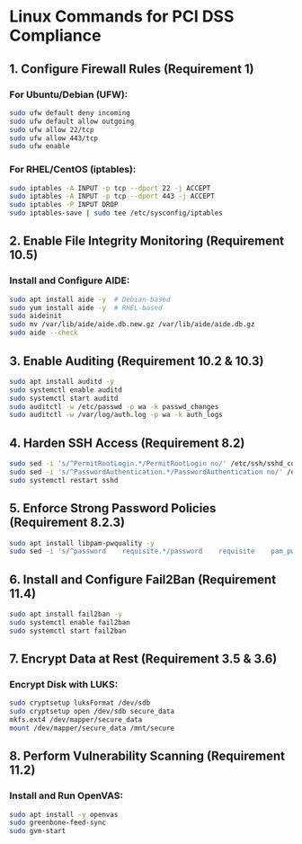 # Linux Commands for PCI DSS Compliance

## **1. Configure Firewall Rules (Requirement 1)**
### For Ubuntu/Debian (UFW):
```bash
sudo ufw default deny incoming
sudo ufw default allow outgoing
sudo ufw allow 22/tcp
sudo ufw allow 443/tcp
sudo ufw enable
```

### For RHEL/CentOS (iptables):
```bash
sudo iptables -A INPUT -p tcp --dport 22 -j ACCEPT
sudo iptables -A INPUT -p tcp --dport 443 -j ACCEPT
sudo iptables -P INPUT DROP
sudo iptables-save | sudo tee /etc/sysconfig/iptables
```

## **2. Enable File Integrity Monitoring (Requirement 10.5)**
### Install and Configure AIDE:
```bash
sudo apt install aide -y  # Debian-based
sudo yum install aide -y  # RHEL-based
sudo aideinit
sudo mv /var/lib/aide/aide.db.new.gz /var/lib/aide/aide.db.gz
sudo aide --check
```

## **3. Enable Auditing (Requirement 10.2 & 10.3)**
```bash
sudo apt install auditd -y
sudo systemctl enable auditd
sudo systemctl start auditd
sudo auditctl -w /etc/passwd -p wa -k passwd_changes
sudo auditctl -w /var/log/auth.log -p wa -k auth_logs
```

## **4. Harden SSH Access (Requirement 8.2)**
```bash
sudo sed -i 's/^PermitRootLogin.*/PermitRootLogin no/' /etc/ssh/sshd_config
sudo sed -i 's/^PasswordAuthentication.*/PasswordAuthentication no/' /etc/ssh/sshd_config
sudo systemctl restart sshd
```

## **5. Enforce Strong Password Policies (Requirement 8.2.3)**
```bash
sudo apt install libpam-pwquality -y
sudo sed -i 's/^password    requisite.*/password    requisite    pam_pwquality.so retry=3 minlen=12 difok=3 ucredit=-1 lcredit=-1 dcredit=-1 ocredit=-1/' /etc/pam.d/common-password
```

## **6. Install and Configure Fail2Ban (Requirement 11.4)**
```bash
sudo apt install fail2ban -y
sudo systemctl enable fail2ban
sudo systemctl start fail2ban
```

## **7. Encrypt Data at Rest (Requirement 3.5 & 3.6)**
### Encrypt Disk with LUKS:
```bash
sudo cryptsetup luksFormat /dev/sdb
sudo cryptsetup open /dev/sdb secure_data
mkfs.ext4 /dev/mapper/secure_data
mount /dev/mapper/secure_data /mnt/secure
```

## **8. Perform Vulnerability Scanning (Requirement 11.2)**
### Install and Run OpenVAS:
```bash
sudo apt install -y openvas
sudo greenbone-feed-sync
sudo gvm-start
